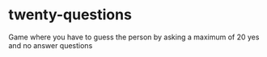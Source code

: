 # twenty-questions
Game where you have to guess the person by asking a maximum of 20 yes and no answer questions
